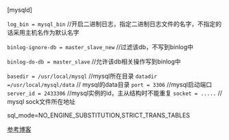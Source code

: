 [mysqld]

`log_bin = mysql_bin`  //开启二进制日志，指定二进制日志文件的名字，不指定的话采用主机名作为默认名字

`binlog-ignore-db = master_slave_new` //过滤该db，不写到binlog中

`binlog-do-db = master_slave` //允许该db相关操作写到binlog中

`basedir = /usr/local/mysql` //mysql所在目录
`datadir =/usr/local/mysql/data` // mysql的data目录
`port = 3306` //mysql启动端口
`server_id = 2433306` //mysql实例的id，主从结构时不能重复
`socket = .....` // mysql sock文件所在地址


sql_mode=NO_ENGINE_SUBSTITUTION,STRICT_TRANS_TABLES


[参考博客](http://www.cnblogs.com/toby/articles/2198697.html)
